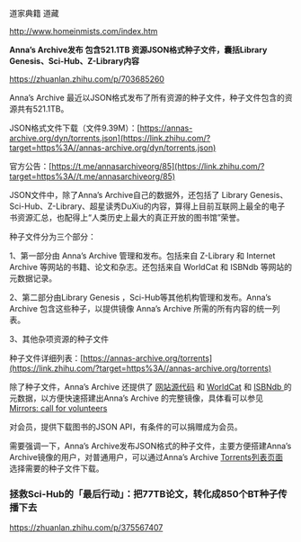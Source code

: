 道家典籍 道藏

http://www.homeinmists.com/index.htm





**Anna’s Archive发布 包含521.1TB 资源JSON格式种子文件，囊括Library Genesis、Sci-Hub、Z-Library内容**

https://zhuanlan.zhihu.com/p/703685260

Anna’s Archive 最近以JSON格式发布了所有资源的种子文件，种子文件包含的资源共有521.1TB。

JSON格式文件下载（文件9.39M）：[https://annas-archive.org/dyn/torrents.json](https://link.zhihu.com/?target=https%3A//annas-archive.org/dyn/torrents.json)

官方公告：[https://t.me/annasarchiveorg/85](https://link.zhihu.com/?target=https%3A//t.me/annasarchiveorg/85)

JSON文件中，除了Anna’s Archive自己的数据外，还包括了 Library Genesis、Sci-Hub、Z-Library、超星读秀DuXiu的内容，算得上目前互联网上最全的电子书资源汇总，也配得上“人类历史上最大的真正开放的图书馆”荣誉。

种子文件分为三个部分：

1、第一部分由 Anna’s Archive 管理和发布。包括来自 Z-Library 和 Internet Archive 等网站的书籍、论文和杂志。还包括来自 WorldCat 和 ISBNdb 等网站的元数据记录。

2、第二部分由Library Genesis ，Sci-Hub等其他机构管理和发布。Anna’s Archive 包含这些种子，以提供镜像 Anna’s Archive 所需的所有内容的统一列表。

3、其他杂项资源的种子文件

种子文件详细列表：[https://annas-archive.org/torrents](https://link.zhihu.com/?target=https%3A//annas-archive.org/torrents)

除了种子文件，Anna’s Archive 还提供了 [网站源代码](https://link.zhihu.com/?target=https%3A//annas-software.org/AnnaArchivist/annas-archive) 和 [WorldCat](https://link.zhihu.com/?target=https%3A//search.worldcat.org/) 和 [ISBNdb ](https://link.zhihu.com/?target=https%3A//isbndb.com/)的元数据，以方便快速搭建出Anna’s Archive 的完整镜像，具体看可以参见 [Mirrors: call for volunteers](https://link.zhihu.com/?target=https%3A//annas-archive.org/mirrors)

对会员，提供下载图书的JSON API，有条件的可以捐赠成为会员。

需要强调一下，Anna’s Archive发布JSON格式的种子文件，主要方便搭建Anna’s Archive镜像的用户，对普通用户，可以通过Anna’s Archive [Torrents列表页面](https://link.zhihu.com/?target=https%3A//annas-archive.org/torrents) 选择需要的种子文件下载。





### 拯救Sci-Hub的「最后行动」：把77TB论文，转化成850个BT种子传播下去

https://zhuanlan.zhihu.com/p/375567407

